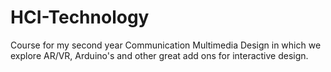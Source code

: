 # HCI-Technology
 Course for my second year Communication Multimedia Design in which we explore AR/VR, Arduino's and other great add ons for interactive design.
